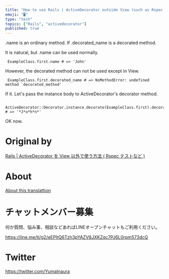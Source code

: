 ```yaml
---
title: "How to use Rails | ActiveDecorator outside View (such as Rspec test)"
emoji: "🖥"
type: "tech"
topics: ["Rails", "activedecorator"]
published: true
---
```


.name is an ordinary method. If .decorated\_name is a decorated method.

It is natural, but .name can be used normally.

     ExampleClass.first.name # => 'John' 

However, the decorated method can not be used except in View.

     ExampleClass.first.decorated_name # => NoMethodError: undefined method `decorated_method' 

If it. Let's pass the instance body to ActiveDecorator's decorator method.

     ActiveDecorator::Decorator.instance.decorate(ExampleClass.first).decorated_name # => '*J*o*h*n*' 

OK now.



# Original by
[Rails | ActiveDecorator を View 以外で使う方法 ( Rspec テストなど )](https://qiita.com/Yinaura/items/2ac43179b77c5685430f)

# About

[About this translattion](https://qiita.com/YumaInaura/items/7f6fd1e9310a6816469a)








<!-- Update From Qiita API -->

# チャットメンバー募集


何か質問、悩み事、相談などあればLINEオープンチャットもご利用ください。

https://line.me/ti/g2/eEPltQ6Tzh3pYAZV8JXKZqc7PJ6L0rpm573dcQ





# Twitter


https://twitter.com/YumaInaura


<!-- Update From Qiita API -->


